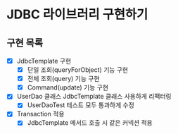 # JDBC 라이브러리 구현하기

## 구현 목록

- [X] JdbcTemplate 구현
    - [X] 단일 조회(queryForObject) 기능 구현
    - [X] 전체 조회(query) 기능 구현
    - [X] Command(update) 기능 구현
- [X] UserDao 클래스 JdbcTemplate 클래스 사용하게 리팩터링
    - [X] UserDaoTest 테스트 모두 통과하게 수정
- [X] Transaction 적용
    - [X] JdbcTemplate 메서드 호출 시 같은 커넥션 적용
